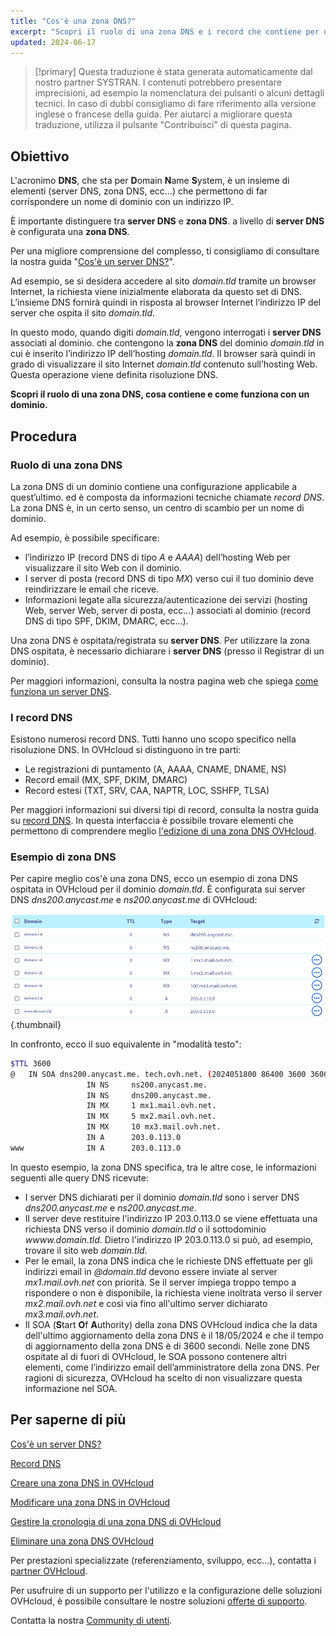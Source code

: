 ```yaml
---
title: "Cos'è una zona DNS?"
excerpt: "Scopri il ruolo di una zona DNS e i record che contiene per un dominio"
updated: 2024-06-17
---
```


> [!primary]
> Questa traduzione è stata generata automaticamente dal nostro partner SYSTRAN. I contenuti potrebbero presentare imprecisioni, ad esempio la nomenclatura dei pulsanti o alcuni dettagli tecnici. In caso di dubbi consigliamo di fare riferimento alla versione inglese o francese della guida. Per aiutarci a migliorare questa traduzione, utilizza il pulsante "Contribuisci" di questa pagina.
>

## Obiettivo

L'acronimo **DNS**, che sta per **D**omain **N**ame **S**ystem, è un insieme di elementi (server DNS, zona DNS, ecc...) che permettono di far corrispondere un nome di dominio con un indirizzo IP.

È importante distinguere tra **server DNS** e **zona DNS**. a livello di **server DNS** è configurata una **zona DNS**.

Per una migliore comprensione del complesso, ti consigliamo di consultare la nostra guida "[Cos'è un server DNS?](/pages/web_cloud/domains/dns_server_general_information)".

Ad esempio, se si desidera accedere al sito *domain.tld* tramite un browser Internet, la richiesta viene inizialmente elaborata da questo set di DNS. L’insieme DNS fornirà quindi in risposta al browser Internet l’indirizzo IP del server che ospita il sito *domain.tld*.

In questo modo, quando digiti *domain.tld*, vengono interrogati i **server DNS** associati al dominio. che contengono la **zona DNS** del dominio *domain.tld* in cui è inserito l’indirizzo IP dell’hosting *domain.tld*. Il browser sarà quindi in grado di visualizzare il sito Internet *domain.tld* contenuto sull’hosting Web. Questa operazione viene definita risoluzione DNS.

**Scopri il ruolo di una zona DNS, cosa contiene e come funziona con un dominio.**

## Procedura

### Ruolo di una zona DNS

La zona DNS di un dominio contiene una configurazione applicabile a quest’ultimo. ed è composta da informazioni tecniche chiamate *record DNS*. La zona DNS è, in un certo senso, un centro di scambio per un nome di dominio.

Ad esempio, è possibile specificare:

- l’indirizzo IP (record DNS di tipo *A* e *AAAA*) dell’hosting Web per visualizzare il sito Web con il dominio.
- I server di posta (record DNS di tipo *MX*) verso cui il tuo dominio deve reindirizzare le email che riceve.
- Informazioni legate alla sicurezza/autenticazione dei servizi (hosting Web, server Web, server di posta, ecc...) associati al dominio (record DNS di tipo SPF, DKIM, DMARC, ecc...).

Una zona DNS è ospitata/registrata su **server DNS**. Per utilizzare la zona DNS ospitata, è necessario dichiarare i **server DNS** (presso il Registrar di un dominio).

Per maggiori informazioni, consulta la nostra pagina web che spiega [come funziona un server DNS](/links/web/domains-dns-server).

### I record DNS

Esistono numerosi record DNS. Tutti hanno uno scopo specifico nella risoluzione DNS. In OVHcloud si distinguono in tre parti:

- Le registrazioni di puntamento (A, AAAA, CNAME, DNAME, NS)
- Record email (MX, SPF, DKIM, DMARC)
- Record estesi (TXT, SRV, CAA, NAPTR, LOC, SSHFP, TLSA)

Per maggiori informazioni sui diversi tipi di record, consulta la nostra guida su [record DNS](/pages/web_cloud/domains/dns_zone_records). In questa interfaccia è possibile trovare elementi che permettono di comprendere meglio [l'edizione di una zona DNS OVHcloud](/pages/web_cloud/domains/dns_zone_edit).

### Esempio di zona DNS

Per capire meglio cos'è una zona DNS, ecco un esempio di zona DNS ospitata in OVHcloud per il dominio *domain.tld*. È configurata sui server DNS *dns200.anycast.me* e *ns200.anycast.me* di OVHcloud:

![DNS zona dashboard](images/dns-zone-dashboard.png){.thumbnail}

In confronto, ecco il suo equivalente in "modalità testo":

```bash
$TTL 3600
@	IN SOA dns200.anycast.me. tech.ovh.net. (2024051800 86400 3600 3600000 60)
                 IN NS     ns200.anycast.me.
                 IN NS     dns200.anycast.me.
                 IN MX     1 mx1.mail.ovh.net.
                 IN MX     5 mx2.mail.ovh.net.
                 IN MX     10 mx3.mail.ovh.net.
                 IN A      203.0.113.0
www              IN A      203.0.113.0
```

In questo esempio, la zona DNS specifica, tra le altre cose, le informazioni seguenti alle query DNS ricevute:

- I server DNS dichiarati per il dominio *domain.tld* sono i server DNS *dns200.anycast.me* e *ns200.anycast.me*.
- Il server deve restituire l'indirizzo IP 203.0.113.0 se viene effettuata una richiesta DNS verso il dominio *domain.tld* o il sottodominio *wwww.domain.tld*. Dietro l'indirizzo IP 203.0.113.0 si può, ad esempio, trovare il sito web *domain.tld*.
- Per le email, la zona DNS indica che le richieste DNS effettuate per gli indirizzi email in *@domain.tld* devono essere inviate al server *mx1.mail.ovh.net* con priorità. Se il server impiega troppo tempo a rispondere o non è disponibile, la richiesta viene inoltrata verso il server *mx2.mail.ovh.net* e così via fino all'ultimo server dichiarato *mx3.mail.ovh.net*.
- Il SOA (**S**tart **O**f **A**uthority) della zona DNS OVHcloud indica che la data dell'ultimo aggiornamento della zona DNS è il 18/05/2024 e che il tempo di aggiornamento della zona DNS è di 3600 secondi. Nelle zone DNS ospitate al di fuori di OVHcloud, le SOA possono contenere altri elementi, come l’indirizzo email dell’amministratore della zona DNS. Per ragioni di sicurezza, OVHcloud ha scelto di non visualizzare questa informazione nel SOA.

## Per saperne di più

[Cos'è un server DNS?](/pages/web_cloud/domains/dns_server_general_information)

[Record DNS](/pages/web_cloud/domains/dns_zone_records)

[Creare una zona DNS in OVHcloud](/pages/web_cloud/domains/dns_zone_create)

[Modificare una zona DNS in OVHcloud](/pages/web_cloud/domains/dns_zone_edit)

[Gestire la cronologia di una zona DNS di OVHcloud](/pages/web_cloud/domains/dns_zone_history)

[Eliminare una zona DNS OVHcloud](/pages/web_cloud/domains/dns_zone_deletion)
 
Per prestazioni specializzate (referenziamento, sviluppo, ecc...), contatta i [partner OVHcloud](/links/partner).
 
Per usufruire di un supporto per l'utilizzo e la configurazione delle soluzioni OVHcloud, è possibile consultare le nostre soluzioni [offerte di supporto](/links/support).
 
Contatta la nostra [Community di utenti](/links/community).